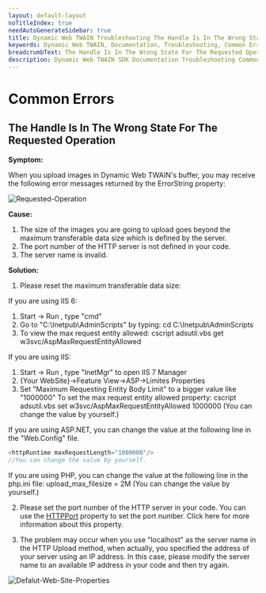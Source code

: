 ```yaml
---
layout: default-layout
noTitleIndex: true
needAutoGenerateSidebar: true
title: Dynamic Web TWAIN Troubleshooting The Handle Is In The Wrong State For The Requested Operation
keywords: Dynamic Web TWAIN, Documentation, Troubleshooting, Common Errors, Handle, Wrong State
breadcrumbText: The Handle Is In The Wrong State For The Requested Operation
description: Dynamic Web TWAIN SDK Documentation Troubleshooting Common Errors The Handle Is In The Wrong State For The Requested Operation Page
---
```


# Common Errors

## The Handle Is In The Wrong State For The Requested Operation

<strong>Symptom: </strong>

When you upload images in Dynamic Web TWAIN's buffer, you may receive the following error messages returned by the ErrorString property:

![Requested-Operation]({{site.assets}}imgs/Requested-Operation.png)

<strong>Cause: </strong>

1. The size of the images you are going to upload goes beyond the maximum transferable data size which is defined by the server.
2. The port number of the HTTP server is not defined in your code.
3. The server name is invalid.

<strong>Solution: </strong>

1. Please reset the maximum transferable data size:

If you are using IIS 6:
1) Start -> Run , type "cmd"
2) Go to "C:\Inetpub\AdminScripts" by typing: cd C:\Inetpub\AdminScripts
3) To view the max request entity allowed:
cscript adsutil.vbs get w3svc/AspMaxRequestEntityAllowed

If you are using IIS:
1) Start -> Run , type "InetMgr" to open IIS 7 Manager
2) {Your WebSite}->Feature View->ASP->Limites Properties
3) Set "Maximum Requesting Entity Body Limit" to a bigger value like "1000000"
To set the max request entity allowed property:
cscript adsutil.vbs set w3svc/AspMaxRequestEntityAllowed 1000000 (You can change the value by yourself.)

If you are using ASP.NET, you can change the value at the following line in the "Web.Config" file. 
``` javascript
<httpRuntime maxRequestLength="1000000"/> 
//You can change the value by yourself.
```

If you are using PHP, you can change the value at the following line in the php.ini file:
upload_max_filesize = 2M (You can change the value by yourself.)

2. Please set the port number of the HTTP server in your code. You can use the [HTTPPort]({{site.info}}api/WebTwain_IO.html#httpport) property to set the port number. Click here for more information about this property.

3. The problem may occur when you use "localhost" as the server name in the HTTP Upload method, when actually, you specified the address of your server using an IP address. In this case, please modify the server name to an available IP address in your code and then try again.

![Defalut-Web-Site-Properties]({{site.assets}}imgs/Defalut-Web-Site-Properties.png)
